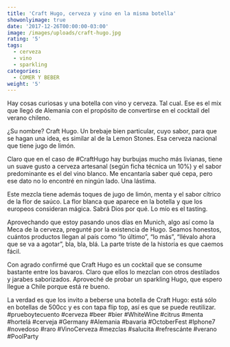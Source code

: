 ```yaml
---
title: 'Craft Hugo, cerveza y vino en la misma botella'
showonlyimage: true
date: '2017-12-26T00:00:00-03:00'
image: /images/uploads/craft-hugo.jpg
rating: '5'
tags:
  - cerveza
  - vino
  - sparkling
categories:
  - COMER Y BEBER
weight: '5'
---
```

Hay cosas curiosas y una botella con vino y cerveza. Tal cual. Ese es el mix que llegó de Alemania con el propósito de convertirse en el cocktail del verano chileno. 

<!--more-->

¿Su nombre? Craft Hugo. Un brebaje bien particular, cuyo sabor, para que se hagan una idea, es similar al de la Lemon Stones. Esa cerveza nacional que tiene jugo de limón. 

Claro que en el caso de #CraftHugo hay burbujas mucho más livianas, tiene un suave gusto a cerveza artesanal (según ficha técnica un 10%) y el sabor predominante es el del vino blanco. Me encantaría saber qué cepa, pero ese dato no lo encontré en ningún lado. Una lástima.

Este mezcla tiene además toques de jugo de limón, menta y el sabor cítrico de la flor de saúco. La flor blanca que aparece en la botella y que los europeos consideran mágica. Sabrá Dios por qué. Lo mío es el tasting.

Aprovechando que estoy pasando unos días en Munich, algo así como la Meca de la cerveza, pregunté por la existencia de Hugo. Seamos honestos, cuántos productos llegan al país como “lo último”, “lo más”, “llévalo ahora que se va a agotar”, bla, bla, blá. La parte triste de la historia es que caemos fácil. 

Con agrado confirmé que Craft Hugo es un cocktail que se consume bastante entre los bavaros. Claro que ellos lo mezclan con otros destilados y jarabes saborizados. Aproveché de probar un sparkling Hugo, que espero llegue a Chile porque está re bueno.

La verdad es que los invito a beberse una botella de Craft Hugo: está sólo en botellas de 500cc y es con tapa flip top, así es que se puede reutilizar. #prueboytecuento #cerveza #beer #bier #WhiteWine #citrus #menta #hortelá #cerveja #Germany #Alemania #bavaria #OctoberFest #Iphone7 #novedoso #raro #VinoCerveza #mezclas #salucita #refrescánte #verano #PoolParty
